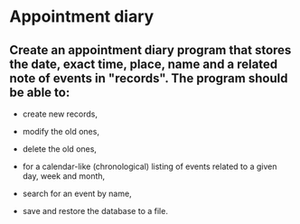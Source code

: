 # Appointment diary

## Create an appointment diary program that stores the date, exact time, place, name and a related note of events in "records". The program should be able to:

- create new records,
* modify the old ones,
+ delete the old ones,
- for a calendar-like (chronological) listing of events related to a given day, week and month,
* search for an event by name,
+ save and restore the database to a file.
